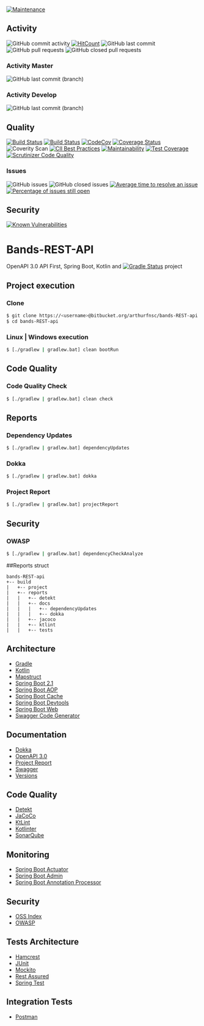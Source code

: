 [![Maintenance](https://img.shields.io/badge/Maintained%3F-yes-green.svg)](https://GitHub.com/arthurfnsc/bands-REST-api.js/graphs/commit-activity)

## Activity
![GitHub commit activity](https://img.shields.io/github/commit-activity/m/arthurfnsc/bands-REST-api.svg?style=popout)
[![HitCount](http://hits.dwyl.io/arthurfnsc/bands-REST-api.svg)](http://hits.dwyl.io/arthurfnsc/bands-REST-api)
![GitHub last commit](https://img.shields.io/github/last-commit/arthurfnsc/bands-REST-api.svg?style=popout)
![GitHub pull requests](https://img.shields.io/github/issues-pr/arthurfnsc/bands-REST-api.svg)
![GitHub closed pull requests](https://img.shields.io/github/issues-pr-closed/arthurfnsc/bands-REST-api.svg)

### Activity Master
![GitHub last commit (branch)](https://img.shields.io/github/last-commit/arthurfnsc/bands-REST-api/master.svg)

### Activity Develop
![GitHub last commit (branch)](https://img.shields.io/github/last-commit/arthurfnsc/bands-REST-api/develop.svg)

## Quality
[![Build Status](https://travis-ci.org/arthurfnsc/bands-REST-api.svg?branch=master)](https://travis-ci.org/arthurfnsc/bands-REST-api)
[![Build Status](https://scrutinizer-ci.com/g/arthurfnsc/bands-REST-api/badges/build.png?b=master)](https://scrutinizer-ci.com/g/arthurfnsc/bands-REST-api/build-status/master)
[![CodeCov](https://codecov.io/gh/arthurfnsc/bands-REST-api/branch/master/graph/badge.svg)](https://codecov.io/gh/arthurfnsc/bands-REST-api)
[![Coverage Status](https://coveralls.io/repos/github/arthurfnsc/bands-REST-api/badge.svg?branch=master)](https://coveralls.io/github/arthurfnsc/bands-REST-api?branch=master)
![Coverity Scan](https://img.shields.io/coverity/scan/18345.svg)
[![CII Best Practices](https://bestpractices.coreinfrastructure.org/projects/2795/badge)](https://bestpractices.coreinfrastructure.org/projects/2795)
[![Maintainability](https://api.codeclimate.com/v1/badges/9da475d2a2181f956573/maintainability)](https://codeclimate.com/github/arthurfnsc/bands-REST-api/maintainability)
[![Test Coverage](https://api.codeclimate.com/v1/badges/9da475d2a2181f956573/test_coverage)](https://codeclimate.com/github/arthurfnsc/bands-REST-api/test_coverage)
[![Scrutinizer Code Quality](https://scrutinizer-ci.com/g/arthurfnsc/bands-REST-api/badges/quality-score.png?b=master)](https://scrutinizer-ci.com/g/arthurfnsc/bands-REST-api/?branch=master)

### Issues
![GitHub issues](https://img.shields.io/github/issues/arthurfnsc/bands-REST-api.svg)
![GitHub closed issues](https://img.shields.io/github/issues-closed/arthurfnsc/bands-REST-api.svg)
[![Average time to resolve an issue](http://isitmaintained.com/badge/resolution/arthurfnsc/bands-REST-api.svg)](http://isitmaintained.com/project/arthurfnsc/bands-REST-api "Average time to resolve an issue")
[![Percentage of issues still open](http://isitmaintained.com/badge/open/arthurfnsc/bands-REST-api.svg)](http://isitmaintained.com/project/arthurfnsc/bands-REST-api "Percentage of issues still open")

## Security
[![Known Vulnerabilities](https://snyk.io/test/github/arthurfnsc/bands-REST-api/badge.svg?targetFile=build.gradle)](https://snyk.io/test/github/arthurfnsc/bands-REST-api?targetFile=build.gradle)

# Bands-REST-API

OpenAPI 3.0 API First, Spring Boot, Kotlin and [![Gradle Status](https://gradleupdate.appspot.com/arthurfnsc/bands-REST-api/status.svg)](https://gradleupdate.appspot.com/arthurfnsc/bands-REST-api/status) project

## Project execution

### Clone
```sh
$ git clone https://<username>@bitbucket.org/arthurfnsc/bands-REST-api.git
$ cd bands-REST-api
```

### Linux | Windows execution
```sh
$ [./gradlew | gradlew.bat] clean bootRun
```

## Code Quality
### Code Quality Check
```sh
$ [./gradlew | gradlew.bat] clean check
```

## Reports
### Dependency Updates
```sh
$ [./gradlew | gradlew.bat] dependencyUpdates
```

### Dokka
```sh
$ [./gradlew | gradlew.bat] dokka
```

### Project Report
```sh
$ [./gradlew | gradlew.bat] projectReport
```

## Security
### OWASP
```sh
$ [./gradlew | gradlew.bat] dependencyCheckAnalyze
```

##Reports struct
```
bands-REST-api
+-- build
|   +-- project
|   +-- reports
|   |   +-- detekt
|   |   +-- docs
|   |   |   +-- dependencyUpdates
|   |   |   +-- dokka
|   |   +-- jacoco
|   |   +-- ktlint
|   |   +-- tests
```
## Architecture
* [Gradle](https://gradle.org/)
* [Kotlin](https://kotlinlang.org/)
* [Mapstruct](http://mapstruct.org/)
* [Spring Boot 2.1](https://projects.spring.io/spring-boot/)
* [Spring Boot AOP]()
* [Spring Boot Cache]()
* [Spring Boot Devtools](https://docs.spring.io/spring-boot/docs/current/reference/html/using-boot-devtools.html)
* [Spring Boot Web]()
* [Swagger Code Generator](https://github.com/int128/gradle-swagger-generator-plugin)

## Documentation
* [Dokka](https://github.com/Kotlin/dokka)
* [OpenAPI 3.0](https://github.com/OAI/OpenAPI-Specification)
* [Project Report](https://docs.gradle.org/current/userguide/project_report_plugin.html)
* [Swagger](https://swagger.io/)
* [Versions](https://github.com/ben-manes/gradle-versions-plugin)

## Code Quality
* [Detekt](https://github.com/arturbosch/detekt)
* [JaCoCo](https://www.eclemma.org/jacoco/)
* [KtLint](https://github.com/JLLeitschuh/ktlint-gradle)
* [Kotlinter](https://github.com/jeremymailen/kotlinter-gradle)
* [SonarQube](https://www.sonarqube.org/)

## Monitoring
* [Spring Boot Actuator](https://github.com/spring-projects/spring-boot/tree/master/spring-boot-project/spring-boot-actuator)
* [Spring Boot Admin](https://github.com/codecentric/spring-boot-admin)
* [Spring Boot Annotation Processor]()

## Security
* [OSS Index](https://github.com/OSSIndex/ossindex-gradle-plugin/)
* [OWASP](https://jeremylong.github.io/DependencyCheck/dependency-check-gradle/index.html)

## Tests Architecture
* [Hamcrest](http://hamcrest.org/)
* [JUnit](https://junit.org)
* [Mockito](http://site.mockito.org/)
* [Rest Assured](http://rest-assured.io/)
* [Spring Test]()

## Integration Tests

* [Postman](https://www.getpostman.com/)
